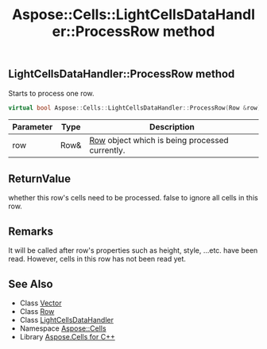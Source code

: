 ﻿---
title: Aspose::Cells::LightCellsDataHandler::ProcessRow method
linktitle: ProcessRow
second_title: Aspose.Cells for C++ API Reference
description: 'Aspose::Cells::LightCellsDataHandler::ProcessRow method. Starts to process one row in C++.'
type: docs
weight: 300
url: /cpp/aspose.cells/lightcellsdatahandler/processrow/
---
## LightCellsDataHandler::ProcessRow method


Starts to process one row.

```cpp
virtual bool Aspose::Cells::LightCellsDataHandler::ProcessRow(Row &row)=0
```


| Parameter | Type | Description |
| --- | --- | --- |
| row | Row\& | [Row](../../row/) object which is being processed currently. |

## ReturnValue

whether this row's cells need to be processed. false to ignore all cells in this row.
## Remarks


It will be called after row's properties such as height, style, ...etc. have been read. However, cells in this row has not been read yet. 

## See Also

* Class [Vector](../../vector/)
* Class [Row](../../row/)
* Class [LightCellsDataHandler](../)
* Namespace [Aspose::Cells](../../)
* Library [Aspose.Cells for C++](../../../)
